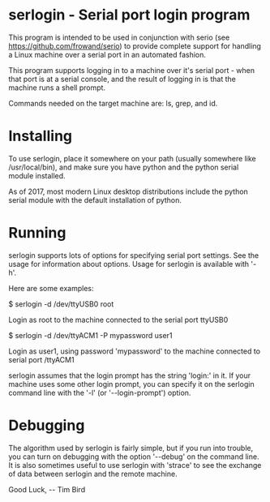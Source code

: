 # serlogin - Serial port login program
This program is intended to be used in conjunction with serio
(see https://github.com/frowand/serio) to provide complete
support for handling a Linux machine over a serial port in
an automated fashion.

This program supports logging in to a machine over it's serial
port - when that port is at a serial console, and the result
of logging in is that the machine runs a shell prompt.

Commands needed on the target machine are: ls, grep, and id.

# Installing
To use serlogin, place it somewhere on your path (usually somewhere
like /usr/local/bin), and make sure you have python and the python
serial module installed.

As of 2017, most modern Linux desktop distributions include the python
serial module with the default installation of python.

# Running
serlogin supports lots of options for specifying serial port settings.
See the usage for information about options.
Usage for serlogin is available with '-h'.

Here are some examples:

   $ serlogin -d /dev/ttyUSB0 root

Login as root to the machine connected to the serial port ttyUSB0

   $ serlogin -d /dev/ttyACM1 -P mypassword user1

Login as user1, using password 'mypassword' to the machine connected
to serial port /ttyACM1

serlogin assumes that the login prompt has the string 'login:' in it.
If your machine uses some other login prompt, you can specify it on
the serlogin command line with the '-l' (or '--login-prompt') option.

# Debugging
The algorithm used by serlogin is fairly simple, but if you run into
trouble, you can turn on debugging with the option '--debug' on the 
command line.  It is also sometimes useful to use serlogin with 'strace'
to see the exchange of data between serlogin and the remote machine.

Good Luck,
 -- Tim Bird
